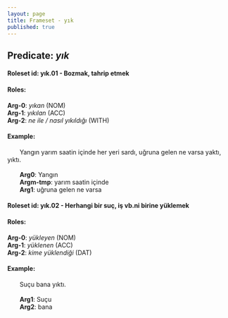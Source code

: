 ```yaml
---
layout: page
title: Frameset - yık
published: true
---
```

<h2>Predicate: <i>yık</i></h2>
<h4>Roleset id: yık.01 - Bozmak, tahrip etmek<br>
<h4>Roles:</h4>
<b>Arg-0</b>: <i>yıkan</i>  (NOM) <br>
<b>Arg-1</b>: <i>yıkılan</i>  (ACC) <br>
<b>Arg-2</b>: <i>ne ile / nasıl yıkıldığı</i>  (WITH) <br>
<h4>Example:</h4>
&emsp;&emsp;Yangın yarım saatin içinde her yeri sardı, uğruna gelen ne varsa yaktı, yıktı.<br><br>
&emsp;&emsp;<b>Arg0</b>:  Yangın<br>
&emsp;&emsp;<b>Argm-tmp</b>:  yarım saatin içinde<br>
&emsp;&emsp;<b>Arg1</b>:  uğruna gelen ne varsa<br>

<h4>Roleset id: yık.02 - Herhangi bir suç, iş vb.ni birine yüklemek<br>
<h4>Roles:</h4>
<b>Arg-0</b>: <i>yükleyen</i>  (NOM) <br>
<b>Arg-1</b>: <i>yüklenen</i>  (ACC) <br>
<b>Arg-2</b>: <i>kime yüklendiği</i>  (DAT) <br>
<h4>Example:</h4>
&emsp;&emsp;Suçu bana yıktı.<br><br>
&emsp;&emsp;<b>Arg1</b>:  Suçu<br>
&emsp;&emsp;<b>Arg2</b>:  bana<br>


